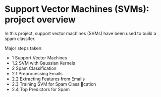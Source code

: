 # Support Vector Machines (SVMs): project overview

In this project, support vector machines (SVMs) have been used to build a spam classifer.

Major steps taken:

- 1 Support Vector Machines
- 1.2 SVM with Gaussian Kernels
- 2 Spam Classification
- 2.1 Preprocessing Emails
- 2.2 Extracting Features from Emails
- 2.3 Training SVM for Spam Classication
- 2.4 Top Predictors for Spam
